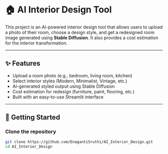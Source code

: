 # 🏠 AI Interior Design Tool

This project is an AI-powered interior design tool that allows users to upload a photo of their room, choose a design style, and get a redesigned room image generated using **Stable Diffusion**. It also provides a cost estimation for the interior transformation.

---

## ✨ Features

- Upload a room photo (e.g., bedroom, living room, kitchen)
- Select interior styles (Modern, Minimalist, Vintage, etc.)
- AI-generated styled output using Stable Diffusion
- Cost estimation for redesign (furniture, paint, flooring, etc.)
- Built with an easy-to-use Streamlit interface

---


## 🚀 Getting Started

### Clone the repository

```bash
git clone https://github.com/EnagantiSruthi/AI_Interior_Design.git
cd AI_Interior_Design

